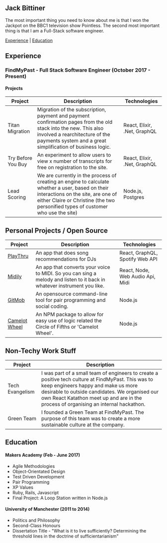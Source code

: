 ## Jack Bittiner

The most important thing you need to know about me is that I won the Jackpot on the BBC1 television show Pointless. The second most important thing is that I am a Full-Stack software engineer.

[Experience](#experience) | [Education](#education)

## Experience

### FindMyPast - Full Stack Software Engineer (October 2017 - Present)

#### Projects

| Project   | Description | Technologies |
|---        |---         |---           |
| Titan Migration | Migration of the subscription, payment and payment confirmation pages from the old stack into the new. This also involved a rearchitecture of the payments system and a great simplification of business logic.  | React, Elixir, .Net, GraphQL |
| Try Before You Buy | An experiment to allow users to view x number of transcripts for free on registration to the site. | React, Elixir, .Net, GraphQL |
| Lead Scoring | We are currently in the process of  creating an engine to calculate whether a user, based on their interactions on the site, are one of either Claire or Christine (the two personified types of customer who use the site) | Node.js, Postgres |


## Personal Projects / Open Source

| Project   | Description | Technologies |
|---        |---         |---           |
| [PlayThru](https://github.com/jackbittiner/play-thru) | An app that does song recommendations for DJs | React, GraphQL, Spotify Web API |
| [Midily](https://github.com/jackbittiner/midily) | An app that converts your voice to MIDI. So you can sing a melody and listen to it back in whatever instrument you like. | React, Node, Web Audio Api, Midi |
| [GitMob](https://github.com/findmypast-oss/git-mob) | An opensource command-line tool for pair programming and social coding. | Node.js |
| [Camelot Wheel](https://github.com/jackbittiner/camelot-wheel) | An NPM package to allow for easy use of logic related the Circle of Fifths or 'Camelot Wheel'. | Node.js |

## Non-Techy Work Stuff

| Project   | Description |
|---        |---         |
| Tech Evangelism | I was part of a small team of engineers to create a positive tech culture at FindMyPast. This was to keep engineers happy and make us more desirable to outside candidates. We organised our own React Katathon meet up and are in the process of organising an internal hackathon. |
| Green Team | I founded a Green Team at FindMyPast. The purpose of this team was to create a more sustainable culture at the company. |

## Education

#### Makers Academy (Feb - June 2017)

- Agile Methodologies
- Object-Orientated Design
- Test Driven Development
- Pair Programming
- XP Values
- Ruby, Rails, Javascript
- Final Project: A Loop Station written in Node.js

#### University of Manchester (2011 to 2014)

- Politics and Philosophy
- Second-Class Honours
- Dissertation Title - "What is it to live sufficiently? Determining the threshold lines in the doctrine of sufficientarianism"
